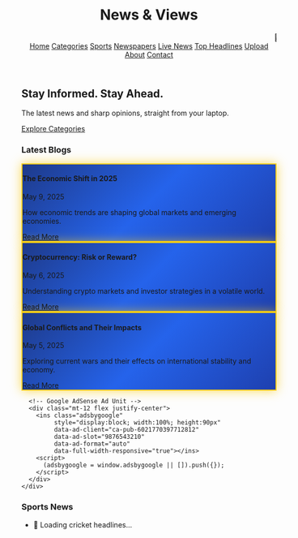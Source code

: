 <!DOCTYPE html>
<html lang="en">
<head>
  <meta charset="UTF-8" />
  <meta name="viewport" content="width=device-width, initial-scale=1.0" />
  <title>News & Views</title>
  <script src="https://cdn.tailwindcss.com"></script>
  <!-- Google AdSense Verification -->
  <script async src="https://pagead2.googlesyndication.com/pagead/js/adsbygoogle.js?client=ca-pub-6021770397712812"
       crossorigin="anonymous"></script>
  <style>
    body {
      background-image: url('https://images.unsplash.com/photo-1507525428034-b723cf961d3e?auto=format&fit=crop&w=1920&q=80');
      background-size: cover;
      background-attachment: fixed;
      background-repeat: no-repeat;
      background-position: center;
    }
    .blog-highlight {
      background: linear-gradient(135deg, #1e3a8a, #2563eb, #1e40af);
      border: 2px solid #facc15;
      box-shadow: 0 0 20px rgba(250, 204, 21, 0.7);
    }
  </style>
</head>
<body class="bg-gray-900 bg-opacity-90 text-white font-sans">

  <!-- Header -->
  <header class="bg-black bg-opacity-70 p-6 shadow-lg">
    <div class="container mx-auto flex justify-between items-center">
      <h1 class="text-3xl font-bold text-white">News & Views</h1>
      <marquee behavior="scroll" direction="left" class="text-yellow-400 font-semibold text-sm w-full ml-6">
        📢 Running News: Updates from Pakistani News Channels | Live Cricket Headlines from ESPNcricinfo...
      </marquee>
      <nav class="hidden md:flex">
        <a href="#home" class="mx-4 hover:text-blue-400">Home</a>
        <a href="#categories" class="mx-4 hover:text-blue-400">Categories</a>
        <a href="#sports" class="mx-4 hover:text-blue-400">Sports</a>
        <a href="#newspapers" class="mx-4 hover:text-blue-400">Newspapers</a>
        <a href="#live-news" class="mx-4 hover:text-blue-400">Live News</a>
        <a href="#featured-news" class="mx-4 hover:text-blue-400">Top Headlines</a>
        <a href="#upload" class="mx-4 hover:text-blue-400">Upload</a>
        <a href="#about" class="mx-4 hover:text-blue-400">About</a>
        <a href="#contact" class="mx-4 hover:text-blue-400">Contact</a>
      </nav>
    </div>
  </header>

  <!-- Main Section -->
  <section id="home" class="h-screen flex items-center justify-center bg-black bg-opacity-50">
    <div class="bg-black bg-opacity-60 p-10 rounded-xl text-center max-w-xl">
      <h2 class="text-4xl font-bold mb-4">Stay Informed. Stay Ahead.</h2>
      <p class="text-lg mb-6">The latest news and sharp opinions, straight from your laptop.</p>
      <a href="#categories" class="bg-blue-600 hover:bg-blue-700 px-6 py-3 rounded-full transition">Explore Categories</a>
    </div>
  </section>

  <!-- Blogs -->
  <section id="latest-blogs" class="py-16 px-6 bg-gray-950 bg-opacity-90">
    <div class="max-w-6xl mx-auto">
      <h3 class="text-3xl font-bold mb-10 text-center text-white">Latest Blogs</h3>
      <div class="grid grid-cols-1 md:grid-cols-2 gap-8">
        <div class="bg-gray-800 p-6 rounded-xl shadow-lg blog-highlight">
          <h4 class="text-2xl font-semibold text-white mb-2">The Economic Shift in 2025</h4>
          <p class="text-sm text-yellow-200 mb-2">May 9, 2025</p>
          <p class="text-gray-100 mb-4">How economic trends are shaping global markets and emerging economies.</p>
          <a href="#" class="text-yellow-300 hover:underline font-bold">Read More</a>
        </div>
        <div class="bg-gray-800 p-6 rounded-xl shadow-lg blog-highlight">
          <h4 class="text-2xl font-semibold text-white mb-2">Cryptocurrency: Risk or Reward?</h4>
          <p class="text-sm text-yellow-200 mb-2">May 6, 2025</p>
          <p class="text-gray-100 mb-4">Understanding crypto markets and investor strategies in a volatile world.</p>
          <a href="#" class="text-yellow-300 hover:underline font-bold">Read More</a>
        </div>
        <div class="bg-gray-800 p-6 rounded-xl shadow-lg blog-highlight">
          <h4 class="text-2xl font-semibold text-white mb-2">Global Conflicts and Their Impacts</h4>
          <p class="text-sm text-yellow-200 mb-2">May 5, 2025</p>
          <p class="text-gray-100 mb-4">Exploring current wars and their effects on international stability and economy.</p>
          <a href="#" class="text-yellow-300 hover:underline font-bold">Read More</a>
        </div>
      </div>

      <!-- Google AdSense Ad Unit -->
      <div class="mt-12 flex justify-center">
        <ins class="adsbygoogle"
             style="display:block; width:100%; height:90px"
             data-ad-client="ca-pub-6021770397712812"
             data-ad-slot="9876543210"
             data-ad-format="auto"
             data-full-width-responsive="true"></ins>
        <script>
          (adsbygoogle = window.adsbygoogle || []).push({});
        </script>
      </div>
    </div>
  </section>

  <!-- Sports News Section -->
  <section id="sports" class="py-16 px-6 bg-gray-900 bg-opacity-80">
    <div class="max-w-6xl mx-auto">
      <h3 class="text-3xl font-bold mb-10 text-center text-white">Sports News</h3>
      <ul id="sports-news-list" class="space-y-4 text-lg text-gray-100 text-center">
        <li>🏏 Loading cricket headlines...</li>
      </ul>
    </div>
  </section>

  <!-- News Fetch Scripts -->
  <script>
    async function fetchNews(url, updateCallback, fallbackMessage, append = false) {
      try {
        const response = await fetch(url);
        const data = await response.json();
        if (!data.items || !Array.isArray(data.items)) throw new Error('Invalid data format');
        updateCallback(data.items, null, append);
      } catch (error) {
        console.error("News fetch failed:", error);
        updateCallback(null, fallbackMessage);
      }
    }

    function updateSportsList(items, fallback, append = false) {
      const sportsList = document.getElementById('sports-news-list');
      if (!append) sportsList.innerHTML = '';
      if (!items) {
        if (!append) sportsList.innerHTML = `<li>${fallback}</li>`;
        return;
      }
      items.slice(0, 5).forEach(item => {
        const li = document.createElement('li');
        li.textContent = '🏏 ' + item.title;
        sportsList.appendChild(li);
      });
    }

    const newsFeeds = [
      {
        url: 'https://api.rss2json.com/v1/api.json?rss_url=https://www.espncricinfo.com/rss/content/story/feeds/0.xml',
        callback: updateSportsList,
        fallback: '⚠️ Unable to load Cricket news.'
      }
    ];

    function updateAllFeeds() {
      newsFeeds.forEach(feed => {
        fetchNews(feed.url, feed.callback, feed.fallback);
      });
    }

    updateAllFeeds();
    setInterval(updateAllFeeds, 60000);
  </script>

</body>
</html>
